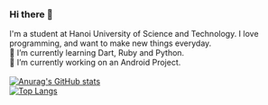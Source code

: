 ### Hi there 👋

<!--
**SeedUnderEarth/SeedUnderEarth** is a ✨ _special_ ✨ repository because its `README.md` (this file) appears on your GitHub profile.

Here are some ideas to get you started:

- 🔭 I’m currently working on ...
- 🌱 I’m currently learning ...
- 👯 I’m looking to collaborate on ...
- 🤔 I’m looking for help with ...
- 💬 Ask me about ...
- 📫 How to reach me: ...
- 😄 Pronouns: ...
- ⚡ Fun fact: ...
-->
I'm a student at Hanoi University of Science and Technology. I love programming, and want to make new things everyday.<br/>
🌱 I’m currently learning Dart, Ruby and Python.<br/>
🔭 I’m currently working on an Android Project.<br/><br/>
[![Anurag's GitHub stats](https://github-readme-stats.vercel.app/api?username=SeedUnderEarth)](https://github.com/anuraghazra/github-readme-stats)<br/>
[![Top Langs](https://github-readme-stats.vercel.app/api/top-langs/?username=SeedUnderEarth&layout=compact)](https://github.com/anuraghazra/github-readme-stats)<br/>
